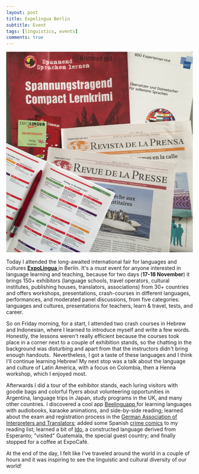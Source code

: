 ```yaml
---
layout: post
title: Expolingua Berlin
subtitle: Event
tags: [linguistics, events]
comments: true
---
```


![expolingua](../_site/assets/img/expolingua.jpg)

Today I attended the long-awaited international fair for languages and cultures [**ExpoLingua** ](http://expolingua.com/en/)in Berlin. It's a *must* event for anyone interested in language learning and teaching, because for two days (**17-18 November**) it brings 150+ exhibitors (language schools, travel operators, cultural institutes, publishing houses, translators, associations) from 30+ countries and offers workshops, presentations, crash-courses in different languages, performances, and moderated panel discussions, from five categories: languages and cultures, presentations for teachers, learn & travel, tests, and career.

So on Friday morning, for a start, I attended two crash courses in Hebrew and Indonesian, where I learned to introduce myself and write a few words. Honestly, the lessons weren't really efficient because the courses took place in a corner next to a couple of exhibition stands, so the chatting in the background was disturbing and apart from that the instructors didn't bring enough handouts.  Nevertheless, I got a taste of these languages and I think I'll continue learning Hebrew! My next stop was a talk about the language and culture of Latin America, with a focus on Colombia, then a Henna workshop, which I enjoyed most.

Afterwards I did a tour of the exhibitor stands, each luring visitors with goodie bags and colorful flyers about volunteering opportunities in Argentina, language trips in Japan, study programs in the UK, and many other countries. I discovered a cool app [Beelinguapp ](http://www.beelinguapp.com/)for learning languages with audiobooks, karaoke animations, and side-by-side reading; learned about the exam and registration process in the [German Association of Interpreters and Translators](http://www.bdue.de/); added some Spanish [crime comics](http://www.compactverlag.de/) to my reading list; learned a bit of [Ido](http://www.idolinguo.de/), a constructed language derived from Esperanto; "visited" Guatemala, the special guest country; and finally stopped for a coffee at ExpoCafé.

At the end of the day, I felt like I've traveled around the world in a couple of hours and it was inspiring to see the linguistic and cultural diversity of our world!